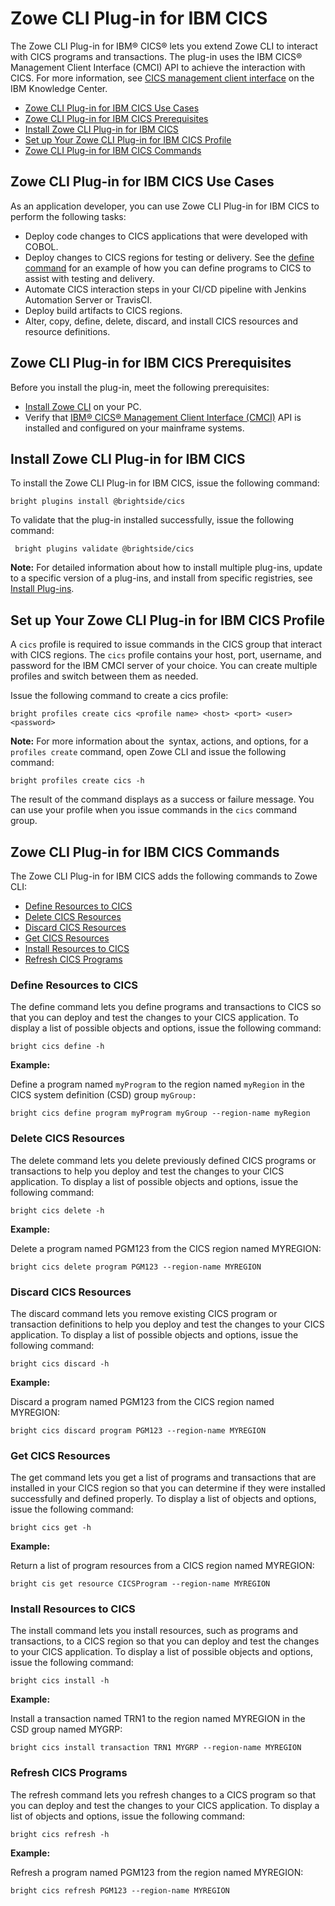 # Zowe CLI Plug-in for IBM CICS

The Zowe CLI Plug-in for IBM® CICS® lets you extend Zowe CLI to interact with CICS programs and transactions. The plug-in uses the IBM CICS® Management Client Interface (CMCI) API to achieve the interaction with CICS.</span> For more information, see [CICS management client interface](https://www.ibm.com/support/knowledgecenter/en/SSGMCP_5.3.0/com.ibm.cics.ts.clientapi.doc/topics/clientapi_overview.html) on the IBM Knowledge Center.

  - [Zowe CLI Plug-in for IBM CICS Use Cases](#id-.CABrightsidePlug-inforIBMCICSv1.0-CABrightsidePlug-inforIBMCICSUseCases)
  - [Zowe CLI Plug-in for IBM CICS Prerequisites](#id-.CABrightsidePlug-inforIBMCICSv1.0-CABrightsidePlug-inforIBMCICSPrerequisites)
  - [Install Zowe CLI Plug-in for IBM CICS](#id-.CABrightsidePlug-inforIBMCICSv1.0-InstallCABrightsidePlug-inforIBMCICS)
  - [Set up Your Zowe CLI Plug-in for IBM CICS Profile](#id-.CABrightsidePlug-inforIBMCICSv1.0-SetupYourCABrightsidePlug-inforIBMCICSProfile)
  - [Zowe CLI Plug-in for IBM CICS Commands](#id-.CABrightsidePlug-inforIBMCICSv1.0-CABrightsidePlug-inforIBMCICSCommands)


## Zowe CLI Plug-in for IBM CICS Use Cases

As an application developer, you can use Zowe CLI Plug-in for IBM CICS to perform the following tasks:

  - Deploy code changes to CICS applications that were developed with COBOL. 
  - Deploy changes to CICS regions for testing or delivery. See the [define command](#id-.CABrightsidePlug-inforIBMCICSv1.0-define) for an example of how you can define programs to CICS to assist with testing and delivery. 
  - Automate CICS interaction steps in your CI/CD pipeline with Jenkins Automation Server or TravisCI.
  - Deploy build artifacts to CICS regions.
  - Alter, copy, define, delete, discard, and install CICS resources and resource definitions. 

## Zowe CLI Plug-in for IBM CICS Prerequisites

Before you install the plug-in, meet the following prerequisites:

  - [Install Zowe CLI](cli-installcli.md) on your PC.
  - Verify that [IBM® CICS® Management Client Interface (CMCI)](https://www.ibm.com/support/knowledgecenter/en/SSGMCP_5.3.0/com.ibm.cics.ts.clientapi.doc/topics/clientapi_overview.html) API is installed and configured on your mainframe systems.

## Install Zowe CLI Plug-in for IBM CICS

To install the Zowe CLI Plug-in for IBM CICS, issue the following command:

``` 
bright plugins install @brightside/cics
```

To validate that the plug-in installed successfully, issue the following command:

```
 bright plugins validate @brightside/cics
```

**Note:** For detailed information about how to install multiple plug-ins, update to a specific version of a plug-ins, and install from specific registries, see [Install Plug-ins](https://docops.ca.com/display/CMFAAS/Install+Plug-ins).

## Set up Your Zowe CLI Plug-in for IBM CICS Profile

A `cics` profile is required to issue commands in the CICS group that interact with CICS regions. The `cics` profile contains your host, port, username, and password for the IBM CMCI server of your choice. You can create multiple profiles and switch between them as needed.

Issue the following command to create a cics profile: 

```
bright profiles create cics <profile name> <host> <port> <user> <password>
```

**Note:** For more information about the` `syntax, actions, and options, for a `profiles create` command, open Zowe CLI and issue the following command:

`bright profiles create cics -h`

The result of the command displays as a success or failure message. You can use your profile when you issue commands in the `cics` command group.

## Zowe CLI Plug-in for IBM CICS Commands

The Zowe CLI Plug-in for IBM CICS adds the following commands to Zowe CLI:

  - [Define Resources to CICS](#id-.CABrightsidePlug-inforIBMCICSv1.0-defineDefineResourcestoCICS)
  - [Delete CICS Resources](#id-.CABrightsidePlug-inforIBMCICSv1.0-DeleteCICSResources)
  - [Discard CICS Resources](#id-.CABrightsidePlug-inforIBMCICSv1.0-DiscardCICSResources)
  - [Get CICS Resources](#id-.CABrightsidePlug-inforIBMCICSv1.0-GetCICSResources)
  - [Install Resources to CICS](#id-.CABrightsidePlug-inforIBMCICSv1.0-InstallResourcestoCICS)
  - [Refresh CICS Programs](#id-.CABrightsidePlug-inforIBMCICSv1.0-RefreshCICSPrograms)


### Define Resources to CICS

The define command lets you define programs and transactions to CICS so that you can deploy and test the changes to your CICS application. To display a list of possible objects and options, issue the following command:

```
bright cics define -h
```

**Example:**

Define a program named `myProgram` to the region named `myRegion` in the CICS system definition (CSD) group `myGroup:`

```
bright cics define program myProgram myGroup --region-name myRegion
```

### Delete CICS Resources

The delete command lets you delete previously defined CICS programs or transactions to help you deploy and test the changes to your CICS application. To display a list of possible objects and options, issue the following command:

```
bright cics delete -h
```

**Example:**

Delete a program named PGM123 from the CICS region named MYREGION:

```
bright cics delete program PGM123 --region-name MYREGION
```

### Discard CICS Resources

The discard command lets you remove existing CICS program or transaction definitions to help you deploy and test the changes to your CICS application. To display a list of possible objects and options, issue the following command:

```
bright cics discard -h
```

**Example:**

Discard a program named PGM123 from the CICS region named MYREGION:

```
bright cics discard program PGM123 --region-name MYREGION
```

### Get CICS Resources

The get command lets you get a list of programs and transactions that are installed in your CICS region so that you can determine if they were installed successfully and defined properly. To display a list of objects and options, issue the following command:

```
bright cics get -h
```

**Example:**

Return a list of program resources from a CICS region named MYREGION:

```
bright cis get resource CICSProgram --region-name MYREGION
```

### Install Resources to CICS

The install command lets you install resources, such as programs and transactions, to a CICS region so that you can deploy and test the changes to your CICS application. To display a list of possible objects and options, issue the following command:

``` 
bright cics install -h
```

**Example:**

Install a transaction named TRN1 to the region named MYREGION in the CSD group named MYGRP:

```
bright cics install transaction TRN1 MYGRP --region-name MYREGION
```

### Refresh CICS Programs

The refresh command lets you refresh changes to a CICS program so that you can deploy and test the changes to your CICS application. To display a list of objects and options, issue the following command:

```
bright cics refresh -h
```

**Example:**

Refresh a program named PGM123 from the region named MYREGION:

```
bright cics refresh PGM123 --region-name MYREGION
```

